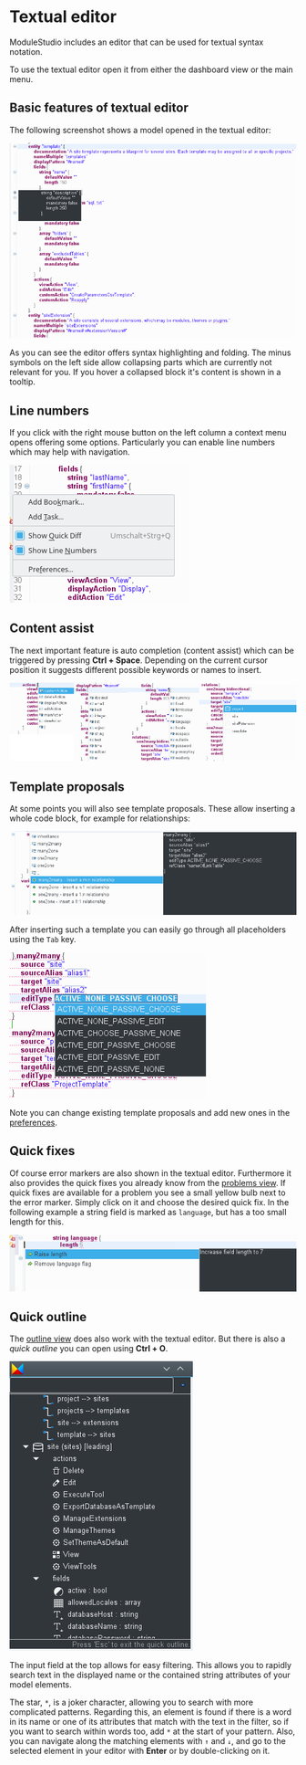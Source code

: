 # Textual editor

ModuleStudio includes an editor that can be used for textual syntax notation.

To use the textual editor open it from either the dashboard view or the main menu.

## Basic features of textual editor

The following screenshot shows a model opened in the textual editor:

![Example of textual editor](images/textual_example.png "Example of textual editor")

As you can see the editor offers syntax highlighting and folding. The minus symbols on the left side allow collapsing parts which are currently not relevant for you. If you hover a collapsed block it's content is shown in a tooltip.

## Line numbers

If you click with the right mouse button on the left column a context menu opens offering some options. Particularly you can enable line numbers which may help with navigation.

![Textual editor with line numbers](images/textual_line_numbers.png "Textual editor with line numbers")

## Content assist

The next important feature is auto completion (content assist) which can be triggered by pressing **Ctrl + Space**. Depending on the current cursor position it suggests different possible keywords or names to insert.

![Auto completion at different positions](images/textual_content_assist.png "Auto completion at different positions")

## Template proposals

At some points you will also see template proposals. These allow inserting a whole code block, for example for relationships:

![Template proposals](images/textual_template_proposal.png "Template proposals")

After inserting such a template you can easily go through all placeholders using the `Tab` key.

![Placeholders in templates](images/textual_template_proposal_placeholders.png "Placeholders in templates")

Note you can change existing template proposals and add new ones in the [preferences](38-Preferences.md#template-settings).

## Quick fixes

Of course error markers are also shown in the textual editor. Furthermore it also provides the quick fixes you already know from the [problems view](33-Views.md#problems-view). If quick fixes are available for a problem you see a small yellow bulb next to the error marker. Simply click on it and choose the desired quick fix. In the following example a string field is marked as `language`, but has a too small length for this.

![Quick fixes in textual editor](images/textual_quickfix.png "Quick fixes in textual editor")

## Quick outline

The [outline view](33-Views.md#outline-view) does also work with the textual editor. But there is also a *quick outline* you can open using **Ctrl + O**.

![Quick outline view](images/textual_quick_outline.png "Quick outline view")

The input field at the top allows for easy filtering. This allows you to rapidly search text in the displayed name or the contained string attributes of your model elements.

The star, `*`, is a joker character, allowing you to search with more complicated patterns. Regarding this, an element is found if there is a word in its name or one of its attributes that match with the text in the filter, so if you want to search within words too, add `*` at the start of your pattern. Also, you can navigate along the matching elements with `↑` and `↓`, and go to the selected element in your editor with **Enter** or by double-clicking on it.
